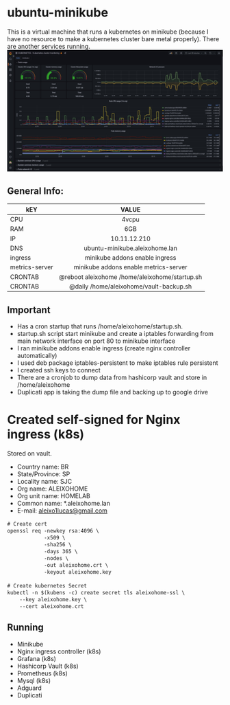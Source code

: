 # ubuntu-minikube

This is a virtual machine that runs a kubernetes on minikube (because I have no resource to make a kubernetes cluster bare metal properly). There are another services running.
[![topology](../../static/images/minikube-monitoring.jpeg)]()
## General Info:
| kEY   |      VALUE      |
|----------|:-------------:|
| CPU | 4vcpu |
| RAM |    6GB   |
| IP | 10.11.12.210 |
| DNS | ubuntu-minikube.aleixohome.lan |
| ingress | minikube addons enable ingress |
| metrics-server | minikube addons enable metrics-server|
| CRONTAB | @reboot aleixohome /home/aleixohome/startup.sh |
| CRONTAB | @daily /home/aleixohome/vault-backup.sh |

## Important
- Has a cron startup that runs /home/aleixohome/startup.sh.
- startup.sh script start minikube and create a iptables forwarding from main network interface on port 80 to minikube interface
- I ran minikube addons enable ingress (create nginx controller automatically)
- I used deb package iptables-persistent to make iptables rule persistent
- I created ssh keys to connect
- There are a cronjob to dump data from hashicorp vault and store in /home/aleixohome
- Duplicati app is taking the dump file and backing up to google drive


# Created self-signed for Nginx ingress (k8s)
Stored on vault.
- Country name: BR
- State/Province: SP
- Locality name: SJC
- Org name: ALEIXOHOME
- Org unit name: HOMELAB
- Common name: *.aleixohome.lan
- E-mail: aleixo1lucas@gmail.com
```
# Create cert
openssl req -newkey rsa:4096 \
            -x509 \
            -sha256 \
            -days 365 \
            -nodes \
            -out aleixohome.crt \
            -keyout aleixohome.key

# Create kubernetes Secret
kubectl -n $(kubens -c) create secret tls aleixohome-ssl \
    --key aleixohome.key \
    --cert aleixohome.crt
```

## Running
- Minikube
- Nginx ingress controller (k8s)
- Grafana (k8s)
- Hashicorp Vault (k8s)
- Prometheus (k8s)
- Mysql (k8s)
- Adguard
- Duplicati
